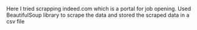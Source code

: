 Here I tried scrapping indeed.com which is a portal for job opening. Used BeautifulSoup library to scrape the data and stored the scraped data in a csv file
